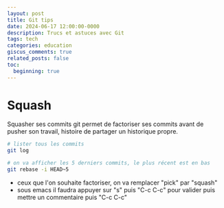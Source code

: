 ```yaml
---
layout: post
title: Git tips
date: 2024-06-17 12:00:00-0000
description: Trucs et astuces avec Git
tags: tech
categories: education
giscus_comments: true
related_posts: false
toc:
  beginning: true
---
```


Squash
======
Squasher ses commits git permet de factoriser ses commits avant de pusher son travail, histoire de partager un historique propre.

```bash
# lister tous les commits
git log

# on va afficher les 5 derniers commits, le plus récent est en bas
git rebase -i HEAD~5
```

- ceux que l'on souhaite factoriser, on va remplacer "pick" par "squash"
- sous emacs il faudra appuyer sur "s" puis "C-c C-c" pour valider puis mettre un commentaire puis "C-c C-c"
